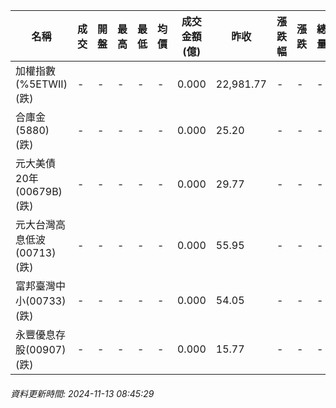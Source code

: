 | 名稱 | 成交 | 開盤 | 最高 | 最低 | 均價 | 成交金額(億) | 昨收 | 漲跌幅 | 漲跌 | 總量 | 昨量 | 振幅 |
| -------- | -------- | -------- | -------- |-------- | -------- | -------- |-------- |-------- |-------- | -------- | -------- |-------- |
|加權指數(%5ETWII) (跌)|-|-|-|-|-|0.000|22,981.77|-|-|-|-|0.00%|
|合庫金(5880) (跌)|-|-|-|-|-|0.000|25.20|-|-|-|-|0.00%|
|元大美債20年(00679B) (跌)|-|-|-|-|-|0.000|29.77|-|-|-|-|0.00%|
|元大台灣高息低波(00713) (跌)|-|-|-|-|-|0.000|55.95|-|-|-|-|0.00%|
|富邦臺灣中小(00733) (跌)|-|-|-|-|-|0.000|54.05|-|-|-|-|0.00%|
|永豐優息存股(00907) (跌)|-|-|-|-|-|0.000|15.77|-|-|-|-|0.00%|
###### 資料更新時間: 2024-11-13 08:45:29
